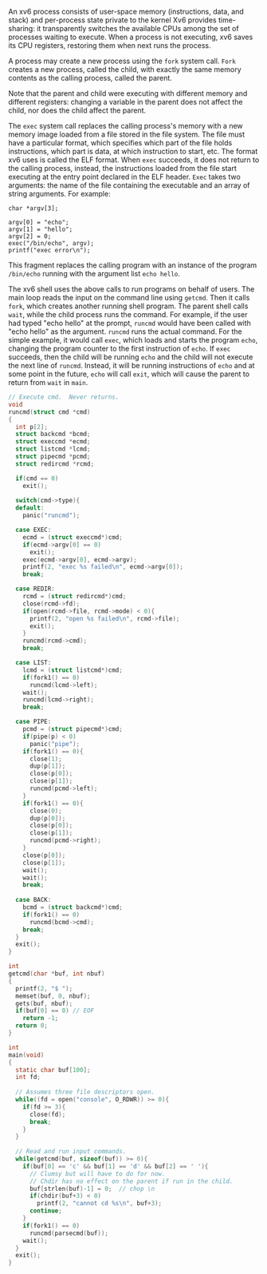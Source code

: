 An xv6 process consists of user-space memory (instructions, data, and stack) and per-process state private to the kernel Xv6 provides time-sharing: it transparently switches the available CPUs among the set of processes waiting to execute. When a process is not executing, xv6 saves its CPU registers, restoring them when next runs the process.

A process may create a new process using the `fork` system call. `Fork` creates a new process, called the child, with exactly the same memory contents as the calling process, called the parent.

Note that the parent and child were executing with different memory and different registers: changing a variable in the parent does not affect the child, nor does the child affect the parent.

The `exec` system call replaces the calling process's memory with a new memory image loaded from a file stored in the file system. The file must have a particular format, which specifies which part of the file holds instructions, which part is data, at which instruction to start, etc. The format xv6 uses is called the ELF format. When `exec` succeeds, it does not return to the calling process, instead, the instructions loaded from the file start executing at the entry point declared in the ELF header. `Exec` takes two arguments: the name of the file containing the executable and an array of string arguments. For example:
```
char *argv[3];

argv[0] = "echo";
argv[1] = "hello";
argv[2] = 0;
exec("/bin/echo", argv);
printf("exec error\n");
```
This fragment replaces the calling program with an instance of the program `/bin/echo` running with the argument list `echo hello`.

The xv6 shell uses the above calls to run programs on behalf of users. The main loop reads the input on the command line using `getcmd`. Then it calls `fork`, which creates another running shell program. The parent shell calls `wait`, while the child process runs the command. For example, if the user had typed "echo hello" at the prompt, `runcmd` would have been called with "echo hello" as the argument. `runcmd` runs the actual command. For the simple example, it would call `exec`, which loads and starts the program `echo`, changing the program counter to the first instruction of `echo`. If `exec` succeeds, then the child will be running `echo` and the child will not execute the next line of `runcmd`. Instead, it will be running instructions of `echo` and at some point in the future, `echo` will call `exit`, which will cause the parent to return from `wait` in `main`.
```C
// Execute cmd.  Never returns.
void
runcmd(struct cmd *cmd)
{
  int p[2];
  struct backcmd *bcmd;
  struct execcmd *ecmd;
  struct listcmd *lcmd;
  struct pipecmd *pcmd;
  struct redircmd *rcmd;

  if(cmd == 0)
    exit();
  
  switch(cmd->type){
  default:
    panic("runcmd");

  case EXEC:
    ecmd = (struct execcmd*)cmd;
    if(ecmd->argv[0] == 0)
      exit();
    exec(ecmd->argv[0], ecmd->argv);
    printf(2, "exec %s failed\n", ecmd->argv[0]);
    break;

  case REDIR:
    rcmd = (struct redircmd*)cmd;
    close(rcmd->fd);
    if(open(rcmd->file, rcmd->mode) < 0){
      printf(2, "open %s failed\n", rcmd->file);
      exit();
    }
    runcmd(rcmd->cmd);
    break;

  case LIST:
    lcmd = (struct listcmd*)cmd;
    if(fork1() == 0)
      runcmd(lcmd->left);
    wait();
    runcmd(lcmd->right);
    break;

  case PIPE:
    pcmd = (struct pipecmd*)cmd;
    if(pipe(p) < 0)
      panic("pipe");
    if(fork1() == 0){
      close(1);
      dup(p[1]);
      close(p[0]);
      close(p[1]);
      runcmd(pcmd->left);
    }
    if(fork1() == 0){
      close(0);
      dup(p[0]);
      close(p[0]);
      close(p[1]);
      runcmd(pcmd->right);
    }
    close(p[0]);
    close(p[1]);
    wait();
    wait();
    break;
    
  case BACK:
    bcmd = (struct backcmd*)cmd;
    if(fork1() == 0)
      runcmd(bcmd->cmd);
    break;
  }
  exit();
}

int
getcmd(char *buf, int nbuf)
{
  printf(2, "$ ");
  memset(buf, 0, nbuf);
  gets(buf, nbuf);
  if(buf[0] == 0) // EOF
    return -1;
  return 0;
}

int
main(void)
{
  static char buf[100];
  int fd;
  
  // Assumes three file descriptors open.
  while((fd = open("console", O_RDWR)) >= 0){
    if(fd >= 3){
      close(fd);
      break;
    }
  }
  
  // Read and run input commands.
  while(getcmd(buf, sizeof(buf)) >= 0){
    if(buf[0] == 'c' && buf[1] == 'd' && buf[2] == ' '){
      // Clumsy but will have to do for now.
      // Chdir has no effect on the parent if run in the child.
      buf[strlen(buf)-1] = 0;  // chop \n
      if(chdir(buf+3) < 0)
        printf(2, "cannot cd %s\n", buf+3);
      continue;
    }
    if(fork1() == 0)
      runcmd(parsecmd(buf));
    wait();
  }
  exit();
}
```
